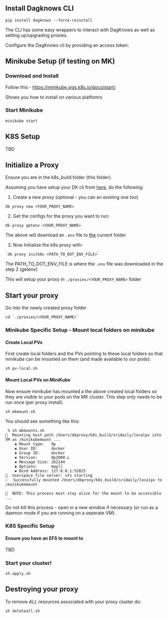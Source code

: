 
## Install Dagknows CLI

```
pip install dagknows --force-reinstall
```

The CLI has some easy wrappers to interact with DagKnows as well as setting up/upgrading proxies.

Configure the DagKnows cli by providing an access token:

## Minikube Setup (if testing on MK)


### Download and Install

Follow this - https://minikube.sigs.k8s.io/docs/start/

Shows you how to install on various platfomrs

### Start Minikube

```
minikube start
```

## K8S Setup

TBD

## Initialize a Proxy

Ensure you are in the k8s_build folder (this folder).

Assuming you have setup your DK cli from [here](https://github.com/dagknows/dkproxy/blob/main/README.md), do the following:

1. Create a new proxy (optional - you can an existing one too)

```
dk proxy new <YOUR_PROXY_NAME>
```

2. Get the configs for the proxy you want to run:

```
dk proxy getenv <YOUR_PROXY_NAME>
```

The above will download an `.env` file to [the](the) current folder

3. Now Initialize the k8s proxy with:

```
`dk proxy initk8s <PATH_TO_DOT_ENV_FILE>`
```

The PATH_TO_DOT_ENV_FILE is where the `.env` file was downloaded in the step 2 (getenv)

This will setup your proxy in `./proxies/<YOUR_PROXY_NAME>` folder

## Start your proxy

Go into the newly created proxy folder 

```
cd `./proxies/<YOUR_PROXY_NAME>`
```

### Minikube Specific Setup - Mount local folders on minikube

#### Create Local PVs

First create local folders and the PVs pointing to these local folders so that minikube can be mounted on them (and made available to our pods):

```
sh pv-local.sh
```

#### Mount Local PVs on MiniKube

Now ensure minikube has mounted a the above created local folders so they are visible to your pods on the MK cluster.  This step only needs to be run once (per proxy install).

```
sh mkmount.sh
```

You should see something like this:


```
 % sh mkmounts.sh
📁  Mounting host path /Users/dkproxy/k8s_build/sridaily/localpv into VM as /minikubemount ...
    ▪ Mount type:   9p
    ▪ User ID:      docker
    ▪ Group ID:     docker
    ▪ Version:      9p2000.L
    ▪ Message Size: 262144
    ▪ Options:      map[]
    ▪ Bind Address: 127.0.0.1:52825
🚀  Userspace file server: ufs starting
✅  Successfully mounted /Users/dkproxy/k8s_build/sridaily/localpv to /minikubemount

📌  NOTE: This process must stay alive for the mount to be accessible ...
```

Do not kill this process - open in a new window if necessary (or run as a daemon mode if you are running on a seperate VM).

### K8S Specific Setup

#### Ensure you have an EFS to mount to

TBD

### Start your cluster!

```
sh.apply.sh
```

## Destroying your proxy

To remove *ALL* resources associated with your proxy cluster do:

```
sh deleteall.sh
```
